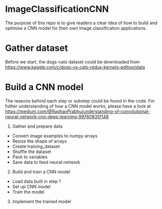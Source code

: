 # ImageClassificationCNN
The purpose of this repo is to give readers a clear idea of how to build and optimise a CNN model for their own image classification applications.

# Gather dataset
Before we start, the dogs-cats dataset could be downloaded from https://www.kaggle.com/c/dogs-vs-cats-redux-kernels-edition/data 

# Build a CNN model
The reasons behind each step or substep could be found in the code. For futher understanding of how a CNN model works, please have a look at https://medium.com/@RaghavPrabhu/understanding-of-convolutional-neural-network-cnn-deep-learning-99760835f148
  1. Gather and prepare data
  - Convert image examples to numpy arrays
  - Resize the shape of arrays
  - Create training_dataset
  - Shuffle the dataset
  - Pack to variables 
  - Save data to feed neural network
  2. Build and train a CNN model
  - Load data built in step 1
  - Set up CNN model
  - Train the model
  3. Implement the trained model
